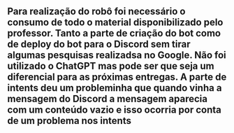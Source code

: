 ## Para realização do robô foi necessário o consumo de todo o material disponibilizado pelo professor. Tanto a parte de criação do bot como de deploy do bot para o Discord sem tirar algumas pesquisas realizadsa no Google. Não foi utilizado o ChatGPT mas pode ser que seja um diferencial para as próximas entregas. A parte de intents deu um probleminha que quando vinha a mensagem do Discord a mensagem aparecia com um conteúdo vazio e isso ocorria por conta de um problema nos intents

